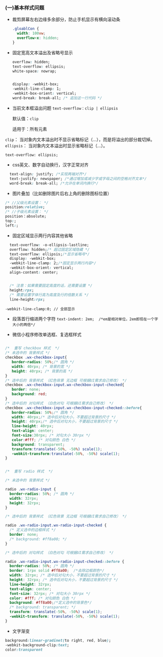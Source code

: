### (一)基本样式问题

- 裁剪屏幕左右边缘多余部分，防止手机显示有横向滚动条

  ```css
  .gloablCon {
    width: 100vw;
    overflow-x: hidden;
  }
  ```

- 固定宽高文本溢出及省略号显示

  ```css
  overflow: hidden;
  text-overflow: ellipsis;
  white-space: nowrap;


  display: -webkit-box;
  -webkit-line-clamp: 1;
  -webkit-box-orient: vertical;
  word-break: break-all; /* 追加这一行代码 */
  ```

- 当前文本框溢出问题
`text-overflow：clip | ellipsis`

   默认值：`clip`

   适用于：所有元素

`clip`： 当对象内文本溢出时不显示省略标记（...），而是将溢出的部分裁切掉。
`ellipsis`： 当对象内文本溢出时显示省略标记（...）。

  `text-overflow: ellipsis;`


- css英文、数字自动换行，汉字正常对齐
```css
  text-align: justify; /*实现两端对齐*/
  text-justify: newspaper; /*通过增加或减少字或字母之间的空格对齐文本*/
  word-break: break-all; /*允许在单词内换行*/
```

- 图片叠加（比如删除图片后右上角的删除图标位置）

```css
/* //父级元素设置： */
position:relative;
/* //子级元素设置： */
position：absolute;
top:;
left:;
```


- 固定区域显示两行内容其他省略

```css
  text-overflow: -o-ellipsis-lastline;
  overflow: hidden;/* 超过固定区域隐藏 */
  text-overflow: ellipsis;/*显示省略号*/
  display: -webkit-box;
  -webkit-line-clamp: 2;/*固定显示两行内容*/
  -webkit-box-orient: vertical;
  align-content: center;


  /* 注意：如果需要固定高度的话，还需要设置 */
  height:rpx;
  /* 需要设置字体行高为高度及行的倍数关系 */
  line-height:rpx;
```
`-webkit-line-clamp:0; // 全部显示`

- 段落首行缩进两个字符
`text-indent: 2em;  /*em是相对单位，2em即现在一个字大小的两倍*/`

- 微信小程序修改单选框、复选框样式

```css

/*  重写 checkbox 样式  */
/* 未选中的 背景样式 */
checkbox .wx-checkbox-input{
   border-radius: 50%;/* 圆角 */
   width: 40rpx; /* 背景的宽 */
   height: 40rpx; /* 背景的高 */
}
/* 选中后的 背景样式 （红色背景 无边框 可根据UI需求自己修改） */
checkbox .wx-checkbox-input.wx-checkbox-input-checked{
   border: none;
   background: red;
}
/* 选中后的 对勾样式 （白色对勾 可根据UI需求自己修改） */
checkbox .wx-checkbox-input.wx-checkbox-input-checked::before{
   border-radius: 50%;/* 圆角 */
   width: 40rpx;/* 选中后对勾大小，不要超过背景的尺寸 */
   height: 40rpx;/* 选中后对勾大小，不要超过背景的尺寸 */
   line-height: 40rpx;
   text-align: center;
   font-size:30rpx; /* 对勾大小 30rpx */
   color:#fff; /* 对勾颜色 白色 */
   background: transparent;
   transform:translate(-50%, -50%) scale(1);
   -webkit-transform:translate(-50%, -50%) scale(1);
}


/*  重写 radio 样式  */

/* 未选中的 背景样式 */

radio .wx-radio-input {
  border-radius: 50%; /* 圆角 */
  width: 32rpx;
  height: 32rpx;
}

/* 选中后的 背景样式 （红色背景 无边框 可根据UI需求自己修改） */

radio .wx-radio-input.wx-radio-input-checked {
  /* 定义选中的边框样式 */
  border: none;
  /* background: #ff8a00; */
}

/* 选中后的 对勾样式 （白色对勾 可根据UI需求自己修改） */

radio .wx-radio-input.wx-radio-input-checked::before {
  border-radius: 50%; /* 圆角 */
  border: 1rpx solid #ff8a00;  /*去除边框颜色*/
  width: 32rpx; /* 选中后对勾大小，不要超过背景的尺寸 */
  height: 32rpx; /* 选中后对勾大小，不要超过背景的尺寸 */
  line-height: 32rpx;
  text-align: center;
  font-size: 32rpx; /* 对勾大小 30rpx */
  color: #fff; /* 对勾颜色 白色 */
  background: #ff8a00;/*定义选中的背景色*/
  /* background: transparent; */
  transform: translate(-50%, -50%) scale(1);
  -webkit-transform: translate(-50%, -50%) scale(1);
}
```

- 文字渐变

```css
background:linear-gradinet(to right, red, blue);
-webkit-background-clip:text;
color:transparent
```